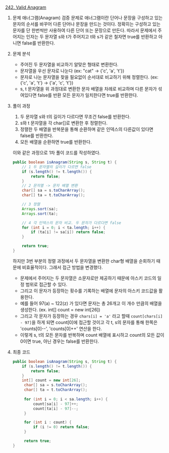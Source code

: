 [242. Valid Anagram](https://leetcode.com/problems/valid-anagram/)

1. 문제
   애너그램(Anagram) 검증 문제로 애너그램이란 단어나 문장을 구성하고 있는 문자의 순서를 바꾸어 다른 단어나 문장을 만드는 것이다. 정확히는 구성하고 있는 문자를 단 한번씩만 사용하여 다른 단어 또는 문장으로 만든다.
   따라서 문제에서 주어지는 인자는 두 문자열 s와 t가 주어지고 t와 s가 같은 철자면 true를 반환하고 아니면 false를 반환한다.
2. 문제 분석

   - 주어진 두 문자열을 비교하기 알맞은 형태로 변환한다.
   - 문자열을 우선 문자로 나눈다 (ex: "cat" -> {'c', 'a', 't'})
   - 문자로 나눈 문자열을 찾을 필요없이 순서대로 비교하기 위해 정렬한다. (ex: {'c', 'a', 't'} -> {'a', 'c', 't'})
   - s, t 문자열을 위 과정대로 변환한 문자 배열을 차례로 비교하며 다른 문자가 섞여있다면 false를 반환 모든 문자가 일치한다면 true를 반환한다.
3. 풀이 과정

   1. 두 문자열 s와 t의 길이가 다르다면 무조건 false를 반환한다.
   2. s와 t 문자열을 각 char[]로 변환한 후 정렬한다.
   3. 정렬한 두 배열을 반복문을 통해 순환하며 같은 인덱스의 다른값이 있다면 false를 반환한다.
   4. 모든 배열을 순환하면 true를 반환한다.

   이와 같은 과정으로 1차 풀이 코드를 작성하였다.

   ```java
   public boolean isAnagram(String s, String t) {
       // 1 두 문자열의 길이가 다르면 false
       if (s.length() != t.length()) {
           return false;
       }
       // 2 문자열 -> 문자 배열 변환
       char[] sa = s.toCharArray();
       char[] ta = t.toCharArray();
   
       // 3 정렬
       Arrays.sort(sa);
       Arrays.sort(ta);

       // 4 각 인덱스의 문자 비교. 두 문자가 다르다면 false
       for (int i = 0; i < ta.length; i++) {
           if (ta[i] != sa[i]) return false;
       }

       return true;
   }
   ```
   하지만 3번 부분의 정렬 과정에서 두 문자열을 변환한 char형 배열을 순회하기 때문에 비효율적이다.
   그래서 접근 방법을 변경했다.

   - 문제에서 주어지는 두 문자열은 소문자로만 제공하기 때문에 아스키 코드의 일정 범위로 접근할 수 있다.
   - 그리고 이 문자가 등장하는 횟수를 기록하는 배열에 문자의 아스키 코드값을 활용한다. 
   - 예를 들어 97(a) ~ 122(z) 가 있다면 문자는 총 26개고 이 개수 만큼의 배열을 생성한다. (ex. int[] count = new int[26])
   - 그리고 각 문자가 등장하는 경우 `chars[i] = 'a'` 라고 할때 `count[chars[i] - 97]`을 하게 되면 count[0]에 접근할 것이고 각 t, s의 문자를 통해 한쪽은 'counts[0]--', 'counts[0]++' 연산을 한다.
   - 이렇게 s, t의 모든 문자를 반복하며 count 배열에 표시하고 count의 모든 값이 0이면 true, 아닌 경우는 false를 반환한다.

4. 최종 코드
   ```java
   public boolean isAnagram(String s, String t) {
       if (s.length() != t.length()) {
           return false;
       }
       int[] count = new int[26];
        char[] sa = s.toCharArray();
        char[] ta = t.toCharArray();
        
        for (int i = 0; i < sa.length; i++) {
            count[sa[i] - 97]++; 
            count[ta[i] - 97]--;
        }
   
        for (int i : count) {
            if (i != 0) return false;
        }
   
        return true;
   }
   ```

